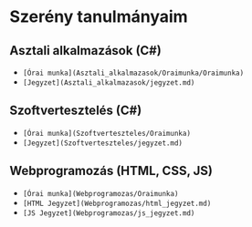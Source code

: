# Szerény tanulmányaim

## Asztali alkalmazások (C#)
- `[Órai munka](Asztali_alkalmazasok/Oraimunka/Oraimunka)`
- `[Jegyzet](Asztali_alkalmazasok/jegyzet.md)`
## Szoftvertesztelés (C#)
- `[Órai munka](Szoftverteszteles/Oraimunka)`
- `[Jegyzet](Szoftverteszteles/jegyzet.md)`
## Webprogramozás (HTML, CSS, JS)
- `[Órai munka](Webprogramozas/Oraimunka)`
- `[HTML Jegyzet](Webprogramozas/html_jegyzet.md)`
- `[JS Jegyzet](Webprogramozas/js_jegyzet.md)`